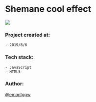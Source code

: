 # Shemane cool effect

<img src="https://github.com/emantggw/shemane_js/raw/main/assets/screenshots/screenshot.gif" />

### Project created at:

    - 2019/8/6

### Tech stack:

    - JavaScript
    - HTML5

### Author:

[@emantggw](https://github.com/emantggw)
